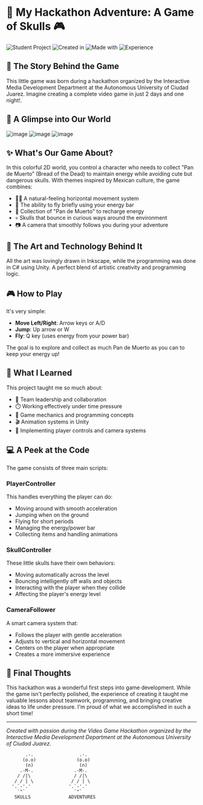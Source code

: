 # 👻 My Hackathon Adventure: A Game of Skulls 🎮

![Student Project](https://img.shields.io/badge/Project-Student-orange)
![Created in](https://img.shields.io/badge/Created_in-48_hours-blue)
![Made with](https://img.shields.io/badge/Made_with-Unity_and_♥-red)
![Experience](https://img.shields.io/badge/Experience-First_game-green)

## 💭 The Story Behind the Game
This little game was born during a hackathon organized by the Interactive Media Development Department at the Autonomous University of Ciudad Juarez. Imagine creating a complete video game in just 2 days and one night!.

## 📸 A Glimpse into Our World
![image](https://github.com/user-attachments/assets/58ccf035-a402-4439-a786-bc438b442787)
![image](https://github.com/user-attachments/assets/dd09a1c9-1ae6-4d80-af0f-d946425824ed)
![image](https://github.com/user-attachments/assets/16803620-730a-4873-a590-095655d666be)

## ✨ What's Our Game About?
In this colorful 2D world, you control a character who needs to collect "Pan de Muerto" (Bread of the Dead) to maintain energy while avoiding cute but dangerous skulls. With themes inspired by Mexican culture, the game combines:

- 🚶‍♂️ A natural-feeling horizontal movement system
- 🦅 The ability to fly briefly using your energy bar
- 🍞 Collection of "Pan de Muerto" to recharge energy
- 💀 Skulls that bounce in curious ways around the environment
- 📷 A camera that smoothly follows you during your adventure

## 🎨 The Art and Technology Behind It
All the art was lovingly drawn in Inkscape, while the programming was done in C# using Unity. A perfect blend of artistic creativity and programming logic.

## 🎮 How to Play
It's very simple:

- **Move Left/Right**: Arrow keys or A/D
- **Jump**: Up arrow or W
- **Fly**: Q key (uses energy from your power bar)

The goal is to explore and collect as much Pan de Muerto as you can to keep your energy up!

## 🌱 What I Learned
This project taught me so much about:

- 🤝 Team leadership and collaboration
- ⏱️ Working effectively under time pressure
- 🧩 Game mechanics and programming concepts
- 🎬 Animation systems in Unity
- 🔄 Implementing player controls and camera systems

## 💻 A Peek at the Code
The game consists of three main scripts:

### PlayerController
This handles everything the player can do:
- Moving around with smooth acceleration
- Jumping when on the ground
- Flying for short periods
- Managing the energy/power bar
- Collecting items and handling animations

### SkullController
These little skulls have their own behaviors:
- Moving automatically across the level
- Bouncing intelligently off walls and objects
- Interacting with the player when they collide
- Affecting the player's energy level

### CameraFollower
A smart camera system that:
- Follows the player with gentle acceleration
- Adjusts to vertical and horizontal movement
- Centers on the player when appropriate
- Creates a more immersive experience

## 💌 Final Thoughts
This hackathon was a wonderful first steps into game development. While the game isn't perfectly polished, the experience of creating it taught me valuable lessons about teamwork, programming, and bringing creative ideas to life under pressure. I'm proud of what we accomplished in such a short time!

---

*Created with passion during the Video Game Hackathon organized by the Interactive Media Development Department at the Autonomous University of Ciudad Juarez.*

```
       .-.                 .-.
      (o.o)               (o.o)
       (n)                 (n)
     .-M-.               .-M-.
    / /|\                / /|\
   / / | \              / / | \
  '.`-'.'              '.`-'.'
    `"`                  `"`
   SKULLS              ADVENTURES
```
